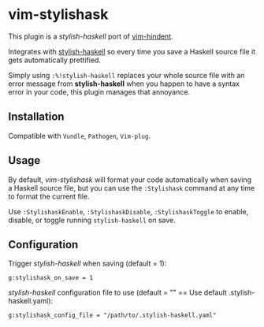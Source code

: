 # vim-stylishask

This plugin is a *stylish-haskell* port of
[vim-hindent](https://github.com/alx741/vim-hindent).

Integrates with [stylish-haskell](https://github.com/jaspervdj/stylish-haskell)
so every time you save a Haskell source file it gets automatically prettified.

Simply using `:%!stylish-haskell` replaces your whole source file with an error
message from **stylish-haskell** when you happen to have a syntax error in your
code, this plugin manages that annoyance.


## Installation

Compatible with `Vundle`, `Pathogen`, `Vim-plug`.


## Usage

By default, *vim-stylishask* will format your code automatically when saving a
Haskell source file, but you can use the `:Stylishask` command at any time to
format the current file.

Use `:StylishaskEnable`, `:StylishaskDisable`, `:StylishaskToggle` to enable,
disable, or toggle running `stylish-haskell` on save.


## Configuration

Trigger *stylish-haskell* when saving (default = 1):

```vim
g:stylishask_on_save = 1
```

*stylish-haskell* configuration file to use (default = "" == Use default .stylish-haskell.yaml):

```vim
g:stylishask_config_file = "/path/to/.stylish-haskell.yaml"
```
